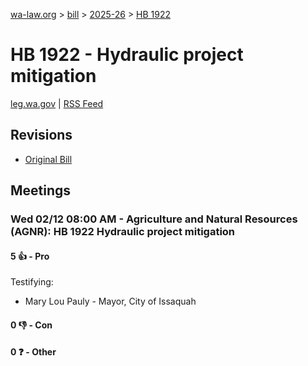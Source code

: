 [wa-law.org](/) > [bill](/bill/) > [2025-26](/bill/2025-26/) > [HB 1922](/bill/2025-26/hb/1922/)

# HB 1922 - Hydraulic project mitigation
[leg.wa.gov](https://app.leg.wa.gov/billsummary?BillNumber=1922&Year=2025&Initiative=false) | [RSS Feed](./rss.xml)

## Revisions
* [Original Bill](1/)

## Meetings
### Wed 02/12 08:00 AM - Agriculture and Natural Resources (AGNR): HB 1922 Hydraulic project mitigation
#### 5 👍 - Pro
Testifying:
* Mary Lou Pauly - Mayor, City of Issaquah

#### 0 👎 - Con

#### 0 ❓ - Other
